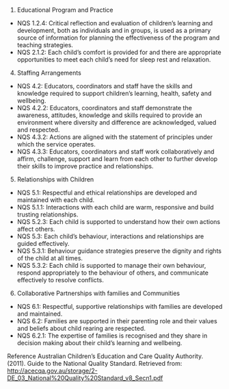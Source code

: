 1. Educational Program and Practice
 - NQS 1.2.4: Critical reflection and evaluation of children’s learning and development, both as individuals and in groups, is used as a primary source of information for planning the effectiveness of the program and teaching strategies.
 - NQS 2.1.2: Each child’s comfort is provided for and there are appropriate opportunities to meet each child’s need for sleep rest and relaxation.
4. Staffing Arrangements
 - NQS 4.2: Educators, coordinators and staff have the skills and knowledge required to support children’s learning, health, safety and wellbeing.
 - NQS 4.2.2: Educators, coordinators and staff demonstrate the awareness, attitudes, knowledge and skills required to provide an environment where diversity and difference are acknowledged, valued and respected.
 - NQS 4.3.2: Actions are aligned with the statement of principles under which the service operates.
 - NQS 4.3.3: Educators, coordinators and staff work collaboratively and affirm, challenge, support and learn from each other to further develop their skills to improve practice and relationships.
5. Relationships with Children
 - NQS 5.1: Respectful and ethical relationships are developed and maintained with each child.
 - NQS 5.1.1: Interactions with each child are warm, responsive and build trusting relationships.
 - NQS 5.2.3: Each child is supported to understand how their own actions affect others.
 - NQS 5.3: Each child’s behaviour, interactions and relationships are guided effectively.
 - NQS 5.3.1: Behaviour guidance strategies preserve the dignity and rights of the child at all times.
 - NQS 5.3.2: Each child is supported to manage their own behaviour, respond appropriately to the behaviour of others, and communicate effectively to resolve conflicts. 
6. Collaborative Partnerships with families and Communities
 - NQS 6.1: Respectful, supportive relationships with families are developed and maintained.
 - NQS 6.2:  Families are supported in their parenting role and their values and beliefs about child rearing are respected.
 - NQS 6.2.1: The expertise of families is recognised and they share in decision making about their child’s learning and wellbeing.

Reference
Australian Children’s Education and Care Quality Authority. (2011). Guide to the National Quality Standard.
Retrieved from:
<http://acecqa.gov.au/storage/2-DE_03_National%20Quality%20Standard_v8_Secn1.pdf>

